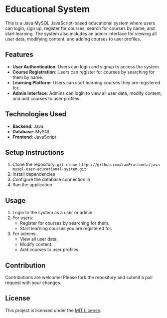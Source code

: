 # Educational System

This is a Java MySQL JavaScript-based educational system where users can login, sign up, register for courses, search for courses by name, and start learning. The system also includes an admin interface for viewing all user data, modifying content, and adding courses to user profiles.

## Features

- **User Authentication**: Users can login and signup to access the system.
- **Course Registration**: Users can register for courses by searching for them by name.
- **Learning Platform**: Users can start learning courses they are registered for.
- **Admin Interface**: Admins can login to view all user data, modify content, and add courses to user profiles.

## Technologies Used

- **Backend**: Java
- **Database**: MySQL
- **Frontend**: JavaScript

## Setup Instructions

1. Clone the repository: `git clone https://github.com/iamPrashanta/java-mysql-user-educational-system.git`
2. Install dependencies
3. Configure the database connection in 
4. Run the application

## Usage

1. Login to the system as a user or admin.
2. For users:
   - Register for courses by searching for them.
   - Start learning courses you are registered for.
3. For admins:
   - View all user data.
   - Modify content.
   - Add courses to user profiles.

## Contribution

Contributions are welcome! Please fork the repository and submit a pull request with your changes.

## License

This project is licensed under the [MIT License](LICENSE).
